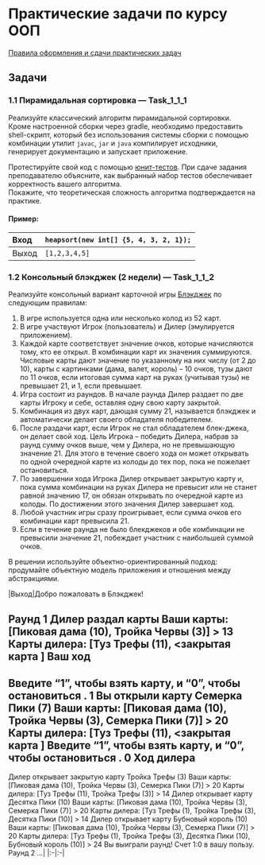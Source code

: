 # Практические задачи по курсу ООП

[Правила оформления и сдачи практических задач](https://docs.google.com/document/d/1rGBNsl5-POQg3t4Lbn6Qad6yrAGWCqndiEnUrpYjHos/edit?usp=sharing)

## Задачи

### 1.1 Пирамидальная сортировка — **Task_1_1_1**  
Реализуйте классический алгоритм пирамидальной сортировки.  
Кроме настроенной сборки через gradle, необходимо предоставить shell-скрипт, который без использования системы сборки с помощью комбинации утилит `javac`, `jar` и `java` компилирует исходники, генерирует документацию и запускает приложение.  

Протестируйте свой код с помощью [юнит-тестов](https://en.wikipedia.org/wiki/Unit_testing). При сдаче задания преподавателю объясните, как выбранный набор тестов обеспечивает корректность вашего алгоритма.  
Покажите, что теоретическая сложность алгоритма подтверждается на практике.

#### Пример:
|Вход|`heapsort(new int[] {5, 4, 3, 2, 1});`|
|:-|:-|
|Выход|`[1,2,3,4,5]`|

### 1.2 Консольный блэкджек (2 недели) — **Task_1_1_2**
Реализуйте консольный вариант карточной игры [Блэкджек](https://ru.wikipedia.org/wiki/%D0%91%D0%BB%D1%8D%D0%BA%D0%B4%D0%B6%D0%B5%D0%BA) по следующим правилам:
1. В игре используется одна или несколько колод из 52 карт.
2. В игре участвуют Игрок (пользователь) и Дилер (эмулируется приложением).
3. Каждой карте соответствует значение очков, которые начисляются тому, кто ее
открыл. В комбинации карт их значения суммируются.
Числовые карты дают значение по указанному на них числу (от 2 до 10), карты с
картинками (дама, валет, король) – 10 очков, тузы дают по 11 очков, если
итоговая сумма карт на руках (учитывая тузы) не превышает 21, и 1, если
превышает.
4. Игра состоит из раундов. В начале раунда Дилер раздает по две карты Игроку и
себе, оставляя одну свою карту закрытой.
5. Комбинация из двух карт, дающая сумму 21, называется блэкджек и
автоматически делает своего обладателя победителем.
6. После раздачи карт, если Игрок не стал обладателем блек-джека, он делает
свой ход. Цель Игрока – победить Дилера, набрав за раунд сумму очков выше,
чем у Дилера, но не превышающую значение 21. Для этого в течение своего
хода он может открывать по одной очередной карте из колоды до тех пор, пока
не пожелает остановиться.
7. По завершении хода Игрока Дилер открывает закрытую карту и, пока сумма
комбинации на руках Дилера не превысит или не станет равной значению 17, он
обязан открывать по очередной карте из колоды. По достижении этого значения
Дилер завершает ход.
8. Любой участник игры сразу проигрывает, если сумма очков его комбинации карт
превысила 21.
9. Если в течение раунда не было блекджеков и обе комбинации не превысили
значение 21, побеждает участник с наибольшей суммой очков.

В решении используйте объектно-ориентированный подход: продумайте объектную
модель приложения и отношения между абстракциями.

|Выход|Добро пожаловать в Блэкджек!

Раунд 1
Дилер раздал карты
Ваши карты: [Пиковая дама (10), Тройка Червы (3)] > 13
Карты дилера: [Туз Трефы (11), <закрытая карта ]
Ваш ход
-------
Введите “1”, чтобы взять карту, и “0”, чтобы остановиться .
1
Вы открыли карту Семерка Пики (7)
Ваши карты: [Пиковая дама (10), Тройка Червы (3), Семерка Пики
(7)] > 20
Карты дилера: [Туз Трефы (11), <закрытая карта ]
Введите “1”, чтобы взять карту, и “0”, чтобы остановиться .
0
Ход дилера
-------
Дилер открывает закрытую карту Тройка Трефы (3)
Ваши карты: [Пиковая дама (10), Тройка Червы (3), Семерка Пики
(7)] > 20
Карты дилера: [Туз Трефы (11), Тройка Трефы (3)] > 14
Дилер открывает карту Десятка Пики (10)
Ваши карты: [Пиковая дама (10), Тройка Червы (3), Семерка Пики
(7)] > 20
Карты дилера: [Туз Трефы (1), Тройка Трефы (3), Десятка Пики
(10)] > 14
Дилер открывает карту Бубновый король (10)
Ваши карты: [Пиковая дама (10), Тройка Червы (3), Семерка Пики
(7)] > 20
Карты дилера: [Туз Трефы (1), Тройка Трефы (3), Десятка Пики
(10), Бубновый король (10)] > 24
Вы выиграли раунд! Счет 1:0 в вашу пользу.
Раунд 2
...|
|:-|:-|